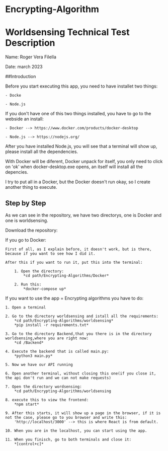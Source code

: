 # Encrypting-Algorithm

# Worldsensing Technical Test Description

Name: Roger Vera Filella

Date: march 2023

##Introduction


Before you start executing this app, you need to have installet two things:

	- Docke
	
	- Node.js

If you don't have one of this two things installed, you have to go to the webside an install:
	
	- Docker --> https://www.docker.com/products/docker-desktop

	- Node.js --> https://nodejs.org/
	

After you have installed Node.js, you will see that a terminal will show up, please install all the dependencies.

With Docker will be diferent, Docker unpack for itself, you only need to click on 'ok' when docker-desktop.exe opens, an itself will install all the depencies.

I try to put all in a Docker, but the Docker doesn't run okay, so I create another thing to execute.


## Step by Step


As we can see in the repository, we have two directorys, one is Docker and one is worldsensing.

Download the repository:

If you go to Docker:
	
	First of all, as I explain before, it doesn't work, but is there, because if you want to see how I did it.
	
	After this if you want to run it, put this into the terminal:
		
		1. Open the directory:
			*cd path/Encrypting-Algorithms/Docker*

		2. Run this:		
			*docker-compose up*

If you want to use the app = Encrypting algorithms you have to do:

	1. Open a terminal

	2. Go to the directory worldsensing and istall all the requirements:
		*cd path/Encrypting-Algorithms/worldsensing*
		*pip install -r requirements.txt* 

	3. Go to the directory Backend,that you there is in the directory worldsensing,where you are right now:
		*cd /Backend*

	4. Execute the backend that is called main.py:
		*python3 main.py*

	5. Now we have our API running

	6. Open another terminal, without closing this one(if you close it, the api don't run and we can not make requests)

	7. Open the directory wordsensing:
		*cd path/Encrypting-Algorithms/worldsensing

	8. execute this to view the frontend:
		*npm start*

	9. After this starts, it will show up a page in the browser, if it is not the case, please go to you browser and write this:
		'http://localhost/3000' --> this is where React is from default.

	10. When you are in the localhost, you can start using the app.
	
	11. When you finisch, go to both terminals and close it:
		*[control+c]*
